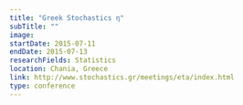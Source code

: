 ```yaml
---
title: "Greek Stochastics η"
subTitle: ""
image:
startDate: 2015-07-11
endDate: 2015-07-13
researchFields: Statistics
location: Chania, Greece
link: http://www.stochastics.gr/meetings/eta/index.html
type: conference
---
```

